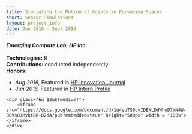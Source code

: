 ```yaml
---
title: Simulating the Motion of Agents in Pervasive Spaces
short: Sensor Simulations
layout: project_info
date: Jun 2016 - Sept 2016
---
```


<div class="row 200%">
	<div class="6u 12u$(medium)">
		<div class="box">
			<b><i>Emerging Compute Lab, HP Inc.</i></b>
			<br><br>
			<strong>Technologies:</strong> R
			<br>
			<strong>Contributions:</strong> conducted independently
			<br>
			<strong>Honors:</strong>
			<ul>
				<li><i>Aug 2016, </i>Featured in <a href="http://www8.hp.com/us/en/images/Innovation_Journal_Fall_2016_Issue_4_tcm245_2502198_tcm245_2441869_tcm245-2502198.pdf">HP Innovation Journal</a></li>
				<li><i>Jun 2016, </i>Featured in <a href="https://newsblog.ext.hp.com/t5/HP-newsroom-blog/Summer-2016-interns-at-HP-Labs-Swetha-Revanur/ba-p/367#.V9y2gfkrKM9">HP Intern Profile</a></li>
			</ul>
		</div>
	</div>

	<div class="6u 12u$(medium)">
		<iframe src="https://docs.google.com/document/d/1q4euTS0cvIDENLDdWhuD7mN4W-BQVs8JMyktBR-D2dA/pub?embedded=true" height="500px" width = "100%"></iframe>
	</div>
</div>

